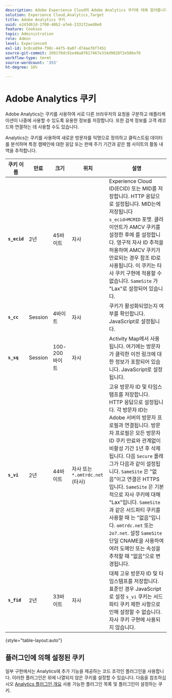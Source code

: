 ```yaml
---
description: Adobe Experience Cloud의 Adobe Analytics 쿠키에 대해 알아봅니다.
solution: Experience Cloud,Analytics,Target
title: Adobe Analytics 쿠키
uuid: e2d3d61d-2708-48b2-a7e6-2331f2aed8e0
feature: Cookies
topic: Administration
role: Admin
level: Experienced
exl-id: bc8ce894-f98c-4475-8a07-d74ae76f7451
source-git-commit: 2691f0dc91e48a8f817467e334d9028f2e506e70
workflow-type: tm+mt
source-wordcount: '353'
ht-degree: 16%

---
```


# Adobe Analytics 쿠키

Adobe Analytics는 쿠키를 사용하여 서로 다른 브라우저의 요청을 구분하고 애플리케이션이 나중에 사용할 수 있도록 유용한 정보를 저장합니다. 또한 검색 정보를 고객 레코드와 연결하는 데 사용할 수도 있습니다.

Analytics는 쿠키를 사용하여 새로운 방문자를 익명으로 정의하고 클릭스트림 데이터를 분석하며 특정 캠페인에 대한 응답 또는 판매 주기 기간과 같은 웹 사이트의 활동 내역을 추적합니다.

| 쿠키 이름 | 만료 | 크기 | 위치 | 설명 |
| --- | --- | --- | --- | --- |
| **`s_ecid`** | 2년 | 45바이트 | 자사 | Experience Cloud ID(ECID) 또는 MID를 저장합니다. HTTP 응답으로 설정됩니다. MID는에 저장됩니다 `s_ecid=MCMID` 포맷. 클라이언트가 AMCV 쿠키를 설정한 후에 를 설정합니다. 영구적 자사 ID 추적을 허용하며 AMCV 쿠키가 만료되는 경우 참조 ID로 사용됩니다. 이 쿠키는 타사 쿠키 구현에 적용할 수 없습니다. `SameSite` 가 &quot;Lax&quot;로 설정되어 있습니다. |
| **`s_cc`** | Session | 4바이트 | 자사 | 쿠키가 활성화되었는지 여부를 확인합니다. JavaScript로 설정됩니다. |
| **`s_sq`** | Session | 100-200바이트 | 자사 | Activity Map에서 사용됩니다. 여기에는 방문자가 클릭한 이전 링크에 대한 정보가 포함되어 있습니다. JavaScript로 설정됩니다. |
| **`s_vi`** | 2년 | 44바이트 | 자사 또는 `*.omtrdc.net` (타사) | 고유 방문자 ID 및 타임스탬프를 저장합니다. HTTP 응답으로 설정됩니다. 각 방문자 ID는 Adobe 서버의 방문자 프로필과 연결됩니다. 방문자 프로필은 모든 방문자 ID 쿠키 만료와 관계없이 비활성 기간 1년 후 삭제됩니다. 다음 `Secure` 플래그가 다음과 같이 설정됩니다. `SameSite` 은 &quot;없음&quot;이고 연결은 HTTPS입니다. `SameSite` 은 기본적으로 자사 쿠키에 대해 &quot;Lax&quot;입니다. `SameSite` 과 같은 서드파티 쿠키를 사용할 때 는 &quot;없음&quot;입니다. `omtrdc.net` 또는 `2o7.net`. 설정 `SameSite` 단일 CNAME을 사용하여 여러 도메인 또는 속성을 추적할 때 &quot;없음&quot;으로 변경됩니다. |
| **`s_fid`** | 2년 | 33바이트 | 자사 | 대체 고유 방문자 ID 및 타임스탬프를 저장합니다. 표준인 경우 JavaScript로 설정 `s_vi` 쿠키는 서드파티 쿠키 제한 사항으로 인해 설정할 수 없습니다. 자사 쿠키 구현에 사용되지 않습니다. |

{style="table-layout:auto"}

## 플러그인에 의해 설정된 쿠키

일부 구현에서는 Analytics에 추가 기능을 제공하는 코드 조각인 플러그인을 사용합니다. 이러한 플러그인은 위에 나열되지 않은 쿠키를 설정할 수 있습니다. 다음을 참조하십시오 [Analytics 플러그인 개요](https://experienceleague.adobe.com/en/docs/analytics/implementation/vars/plugins/impl-plugins) 사용 가능한 플러그인 목록 및 플러그인이 설정하는 쿠키.
